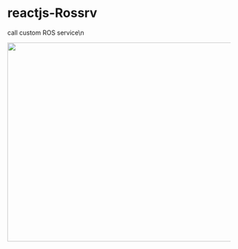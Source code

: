 # reactjs-Rossrv
call custom ROS service\n

<img src="https://github.com/Yacoub1/reactjs-Rossrv/blob/main/ros_reactjs_video.gif" width="600" height="450" />
